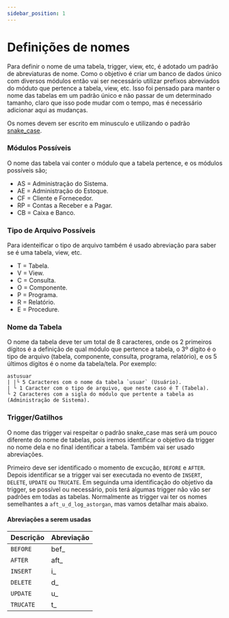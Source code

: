 ```yaml
---
sidebar_position: 1
---
```


# Definições de nomes

Para definir o nome de uma tabela, trigger, view, etc, é adotado um padrão de abreviaturas de nome. Como o objetivo é criar um banco de dados único com diversos módulos então vai ser necessário utilizar prefixos abreviados do móduto que pertence a tabela, view, etc. Isso foi pensado para manter o nome das tabelas em um padrão único e não passar de um determinado tamanho, claro que isso pode mudar com o tempo, mas é necessário adicionar aqui as mudanças.

Os nomes devem ser escrito em minusculo e utilizando o padrão [snake_case](https://developer.mozilla.org/en-US/docs/Glossary/Snake_case).

### Módulos Possíveis

O nome das tabela vai conter o módulo que a tabela pertence, e os módulos possíveis são;

- AS = Administração do Sistema.
- AE = Administração do Estoque.
- CF = Cliente e Fornecedor.
- RP = Contas a Receber e a Pagar.
- CB = Caixa e Banco.

### Tipo de Arquivo Possíveis

Para identeificar o tipo de arquivo também é usado abreviação para saber se é uma tabela, view, etc.

- T = Tabela.
- V = View.
- C = Consulta.
- O = Componente.
- P = Programa.
- R = Relatório.
- E = Procedure.

### Nome da Tabela

O nome da tabela deve ter um total de 8 caracteres, onde os 2 primeiros dígitos é a definição de qual módulo que pertence a tabela, o 3º dígito é o tipo de arquivo (tabela, componente, consulta, programa, relatório), e os 5 últimos dígitos é o nome da tabela/tela. Por exemplo:

```text
astusuar
| |└ 5 Caracteres com o nome da tabela `usuar` (Usuário).
| └ 1 Caracter com o tipo de arquivo, que neste caso é T (Tabela).
└ 2 Caracteres com a sigla do módulo que pertente a tabela as (Administração de Sistema).
```

### Trigger/Gatilhos

O nome das trigger vai respeitar o padrão snake_case mas será um pouco diferente do nome de tabelas, pois iremos identificar o objetivo da trigger no nome dela e no final identificar a tabela. Também vai ser usado abreviações.

Primeiro deve ser identificado o momento de excução, `BEFORE` e `AFTER`. Depois identificar se a trigger vai ser executada no evento de `INSERT`, `DELETE`, `UPDATE` ou `TRUCATE`. Em seguinda uma identificação do objetivo da trigger, se possível ou necessário, pois terá algumas trigger não vão ser padrões em todas as tabelas. Normalmente as trigger vai ter os nomes semelhantes a `aft_u_d_log_astorgan`, mas vamos detalhar mais abaixo.

#### Abreviações a serem usadas

| Descrição | Abreviação |
| --------- | ---------- |
| `BEFORE`  | bef\_      |
| `AFTER`   | aft\_      |
| `INSERT`  | i\_        |
| `DELETE`  | d\_        |
| `UPDATE`  | u\_        |
| `TRUCATE` | t\_        |
